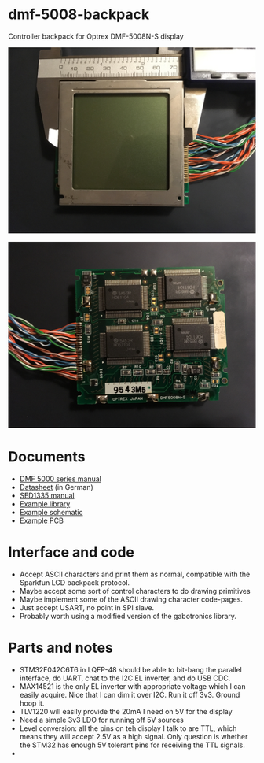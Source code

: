 # dmf-5008-backpack
Controller backpack for Optrex DMF-5008N-S display

![Front of the panel](panel_front.png)

![Back of the panel](panel_back.png)

# Documents
 - [DMF 5000 series manual](http://www.rigelcorp.com/8051/Optrex_Dmf5000.pdf)
 - [Datasheet](http://www.pollin.de/shop/downloads/D120367D.PDF) (in German)
 - [SED1335 manual](http://www.gabotronics.com/download/datasheets/sed1335e.pdf)
 - [Example library](http://www.gabotronics.com/download/sed1335/sed1335.zip)
 - [Example schematic](http://www.rlocman.ru/i/Image/2011/07/18/Xminilab_sch.gif)
 - [Example PCB](http://www.gabotronics.com/discontinued-products/pcb-avr-xmegalab.htm)

# Interface and code
 - Accept ASCII characters and print them as normal, compatible with the
   Sparkfun LCD backpack protocol.
 - Maybe accept some sort of control characters to do drawing primitives
 - Maybe implement some of the ASCII drawing character code-pages.
 - Just accept USART, no point in SPI slave.
 - Probably worth using a modified version of the gabotronics library.

# Parts and notes
 - STM32F042C6T6 in LQFP-48 should be able to bit-bang the parallel interface,
   do UART, chat to the I2C EL inverter, and do USB CDC.
 - MAX14521 is the only EL inverter with appropriate voltage which I can easily
   acquire.  Nice that I can dim it over I2C. Run it off 3v3. Ground hoop it.
 - TLV1220 will easily provide the 20mA I need on 5V for the display
 - Need a simple 3v3 LDO for running off 5V sources
 - Level conversion: all the pins on teh display I talk to are TTL, which means
   they will accept 2.5V as a high signal.  Only question is whether the STM32
   has enough 5V tolerant pins for receiving the TTL signals.
 -
